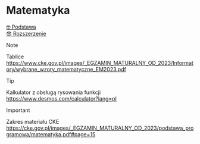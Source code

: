 # Matematyka

[🤓 Podstawa](Podstawa/readme.md)  
[😎 Rozszerzenie](Rozszerzenie/readme.md)


> [!NOTE]
> Tablice  
> https://www.cke.gov.pl/images/_EGZAMIN_MATURALNY_OD_2023/Informatory/wybrane_wzory_matematyczne_EM2023.pdf

> [!TIP]
> Kalkulator z obsługą rysowania funkcji  
> https://www.desmos.com/calculator?lang=pl

> [!IMPORTANT]
> Zakres materiału CKE  
> https://cke.gov.pl/images/_EGZAMIN_MATURALNY_OD_2023/podstawa_programowa/matematyka.pdf#page=15
